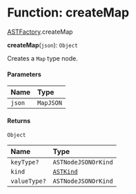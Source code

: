# Function: createMap

[ASTFactory](/auto-docs/fixed-layout-editor/modules/ASTFactory.md).createMap

**createMap**(`json`): `Object`

Creates a `Map` type node.

#### Parameters

| Name | Type |
| :------ | :------ |
| `json` | `MapJSON` |

#### Returns

`Object`

| Name | Type |
| :------ | :------ |
| `keyType?` | `ASTNodeJSONOrKind` |
| `kind` | [`ASTKind`](/auto-docs/fixed-layout-editor/enums/ASTKind.md) |
| `valueType?` | `ASTNodeJSONOrKind` |
